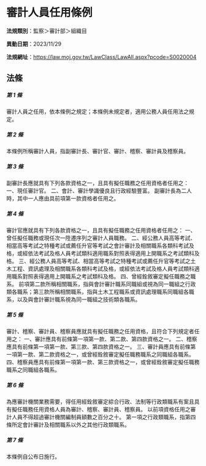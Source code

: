 # 審計人員任用條例

**法規類別**：監察＞審計部＞組織目

**異動日期**：2023/11/29  

**法規網址**：https://law.moj.gov.tw/LawClass/LawAll.aspx?pcode=S0020004





## 法條
##### 第 1 條
審計人員之任用，依本條例之規定；本條例未規定者，適用公務人員任用法之規定。

##### 第 2 條
本條例所稱審計人員，指副審計長、審計官、審計、稽察、審計員及稽察員。

##### 第 3 條
副審計長應就具有下列各款資格之一，且具有擬任職務之任用資格者任用之：
一、現任審計官。
二、會計、審計學識優良且行政經驗豐富。
副審計長為二人時，其中一人應由具前項第一款資格者任用之。

##### 第 4 條
審計官應就具有下列各款資格之一，且具有擬任職務之任用資格者任用之：
一、曾任擬任職務或現任次一陞遷序列之審計人員職務。
二、經公務人員高等考試、相當高等考試之特種考試或薦任升官等考試之會計審計及相關職系各類科考試及格，或經依法考試及格人員考試類科適用職系對照表得適用上開職系之考試類科及格。
三、經公務人員高等考試、相當高等考試之特種考試或薦任升官等考試之土木工程、資訊處理及相關職系各類科考試及格，或經依法考試及格人員考試類科適用職系對照表得適用上開職系之考試類科及格。
四、曾經銓敘審定擬任職務之職系。
前項第二款所稱相關職系，指與會計審計職系同職組或視為同一職組之行政類各職系；第三款所稱相關職系，指與土木工程職系或資訊處理職系同職組各職系，以及與會計審計職系視為同一職組之技術類各職系。

##### 第 5 條
審計、稽察、審計員、稽察員應就具有擬任職務之任用資格，且符合下列規定者任用之：
一、審計應具有前條第一項第一款、第二款、第四款資格之一。
二、稽察應具有前條第一項第一款、第三款、第四款資格之一。
三、審計員應具有前條第一項第一款、第二款資格之一，或曾經銓敘審定擬任職務職系之同職組各職系。
四、稽察員應具有前條第一項第一款、第三款資格之一，或曾經銓敘審定擬任職務職系之同職組各職系。

##### 第 6 條
為應審計機關業務需要，得任用經銓敘審定綜合行政、法制等行政類職系有案且具有擬任職務任用資格人員為審計、稽察、審計員、稽察員。
以前項資格任用之審計人員不得超過審計機關編制員額數之百分之十。
第一項之行政類職系，指第四條所定會計審計及相關職系以外之其他行政類職系。

##### 第 7 條
本條例自公布日施行。


